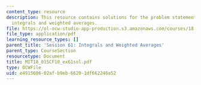 ```yaml
---
content_type: resource
description: This resource contains solutions for the problem statements related to
  integrals and weighted averages.
file: https://ol-ocw-studio-app-production.s3.amazonaws.com/courses/18-01sc-single-variable-calculus-fall-2010/e491560602afb9eb66201df662246a52_MIT18_01SCF10_ex61sol.pdf
file_type: application/pdf
learning_resource_types: []
parent_title: 'Session 61: Integrals and Weighted Averages'
parent_type: CourseSection
resourcetype: Document
title: MIT18_01SCF10_ex61sol.pdf
type: OCWFile
uid: e4915606-02af-b9eb-6620-1df662246a52
---
```

